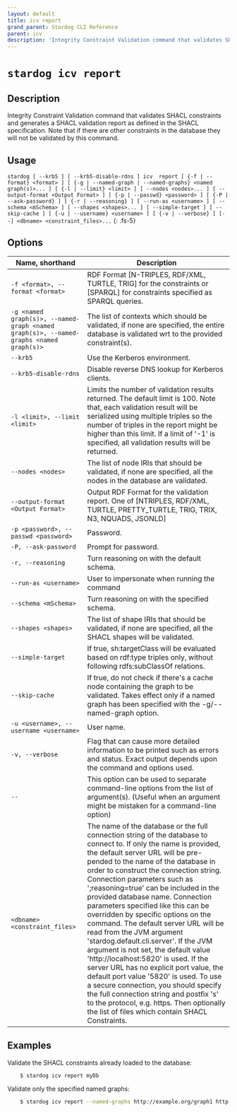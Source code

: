 ```yaml
---
layout: default
title: icv report
grand_parent: Stardog CLI Reference
parent: icv
description: 'Integrity Constraint Validation command that validates SHACL constraints and generates a SHACL validation report as defined in the SHACL specification. Note that if there are other constraints in the database they will not be validated by this command.'
---
```


#  `stardog icv report` 
## Description
Integrity Constraint Validation command that validates SHACL constraints and generates a SHACL validation report as defined in the SHACL specification. Note that if there are other constraints in the database they will not be validated by this command.<br>
## Usage
`stardog [ --krb5 ] [ --krb5-disable-rdns ] icv  report [ {-f | --format} <format> ] [ {-g | --named-graph | --named-graphs} <named graph(s)>... ] [ {-l | --limit} <limit> ] [ --nodes <nodes>... ] [ --output-format <Output Format> ] [ {-p | --passwd} <password> ] [ {-P | --ask-password} ] [ {-r | --reasoning} ] [ --run-as <username> ] [ --schema <mSchema> ] [ --shapes <shapes>... ] [ --simple-target ] [ --skip-cache ] [ {-u | --username} <username> ] [ {-v | --verbose} ] [--] <dbname> <constraint_files>...`
{: .fs-5}
## Options

Name, shorthand | Description 
---|---
`-f <format>, --format <format>` | RDF Format [N-TRIPLES, RDF/XML, TURTLE, TRIG] for the constraints or [SPARQL] for constraints specified as SPARQL queries.
`-g <named graph(s)>, --named-graph <named graph(s)>, --named-graphs <named graph(s)>` | The list of contexts which should be validated, if none are specified, the entire database is validated wrt to the provided constraint(s).
`--krb5` | Use the Kerberos environment.
`--krb5-disable-rdns` | Disable reverse DNS lookup for Kerberos clients.
`-l <limit>, --limit <limit>` | Limits the number of validation results returned. The default limit is 100. Note that, each validation result will be serialized using multiple triples so the number of triples in the report might be higher than this limit. If a limit of '-1' is specified, all validation results will be returned.
`--nodes <nodes>` | The list of node IRIs that should be validated, if none are specified, all the nodes in the database are validated.
`--output-format <Output Format>` | Output RDF Format for the validation report. One of [NTRIPLES, RDF/XML, TURTLE, PRETTY_TURTLE, TRIG, TRIX, N3, NQUADS, JSONLD]
`-p <password>, --passwd <password>` | Password.
`-P, --ask-password` | Prompt for password.
`-r, --reasoning` | Turn reasoning on with the default schema.
`--run-as <username>` | User to impersonate when running the command
`--schema <mSchema>` | Turn reasoning on with the specified schema.
`--shapes <shapes>` | The list of shape IRIs that should be validated, if none are specified, all the SHACL shapes will be validated.
`--simple-target` | If true, sh:targetClass will be evaluated based on rdf:type triples only, without following rdfs:subClassOf relations.
`--skip-cache` | If true, do not check if there's a cache node containing the graph to be validated. Takes effect only if a named graph has been specified with the -g/--named-graph option.
`-u <username>, --username <username>` | User name.
`-v, --verbose` | Flag that can cause more detailed information to be printed such as errors and status. Exact output depends upon the command and options used.
`--` | This option can be used to separate command-line options from the list of argument(s). (Useful when an argument might be mistaken for a command-line option)
`<dbname> <constraint_files>` | The name of the database or the full connection string of the database to connect to. If only the name is provided, the default server URL will be pre-pended to the name of the database in order to construct the connection string. Connection parameters such as ';reasoning=true' can be included in the provided database name. Connection parameters specified like this can be overridden by specific options on the command. The default server URL will be read from the JVM argument 'stardog.default.cli.server'. If the JVM argument is not set, the default value 'http://localhost:5820' is used. If the server URL has no explicit port value, the default port value '5820' is used.  To use a secure connection, you should specify the full connection string and postfix 's' to the protocol, e.g. https. Then optionally the list of files which contain SHACL Constraints.

## Examples
Validate the SHACL constraints already loaded to the database:
```bash
    $ stardog icv report myDb
```
Validate only the specified named graphs:
```bash
    $ stardog icv report --named-graphs http://example.org/graph1 http://example.org/graph2 -- myDb
```

